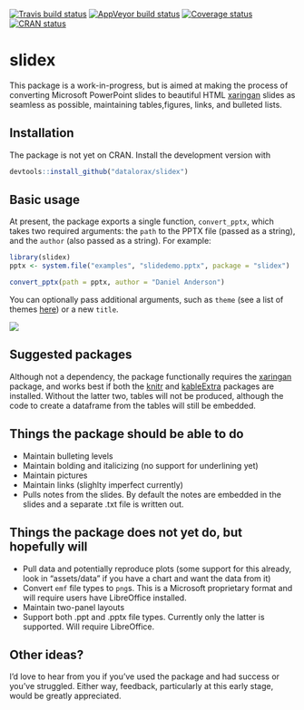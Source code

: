 
<!-- README.md is generated from README.Rmd. Please edit that file -->

[![Travis build
status](https://travis-ci.org/datalorax/slidex.svg?branch=master)](https://travis-ci.org/datalorax/slidex)
[![AppVeyor build
status](https://ci.appveyor.com/api/projects/status/github/datalorax/slidex?branch=master&svg=true)](https://ci.appveyor.com/project/datalorax/slidex)
[![Coverage
status](https://codecov.io/gh/datalorax/slidex/branch/master/graph/badge.svg)](https://codecov.io/github/datalorax/slidex?branch=master)
[![CRAN
status](https://www.r-pkg.org/badges/version/slidex)](https://cran.r-project.org/package=slidex)

# slidex

This package is a work-in-progress, but is aimed at making the process
of converting Microsoft PowerPoint slides to beautiful HTML
[xaringan](https://github.com/yihui/xaringan) slides as seamless as
possible, maintaining tables,figures, links, and bulleted lists.

## Installation

The package is not yet on CRAN. Install the development version with

``` r
devtools::install_github("datalorax/slidex")
```

## Basic usage

At present, the package exports a single function, `convert_pptx`, which
takes two required arguments: the `path` to the PPTX file (passed as a
string), and the `author` (also passed as a string). For example:

``` r
library(slidex)
pptx <- system.file("examples", "slidedemo.pptx", package = "slidex")

convert_pptx(path = pptx, author = "Daniel Anderson")
```

You can optionally pass additional arguments, such as `theme` (see a
list of themes
[here](https://github.com/yihui/xaringan/tree/master/inst/rmarkdown/templates/xaringan/resources))
or a new
`title`.

![](https://github.com/datalorax/slidex/raw/master/docs/slidex-preview.gif)

## Suggested packages

Although not a dependency, the package functionally requires the
[xaringan](https://github.com/yihui/xaringan) package, and works best if
both the [knitr](https://github.com/yihui/knitr) and
[kableExtra](https://github.com/haozhu233/kableExtra) packages are
installed. Without the latter two, tables will not be produced, although
the code to create a dataframe from the tables will still be embedded.

## Things the package **should** be able to do

  - Maintain bulleting levels
  - Maintain bolding and italicizing (no support for underlining yet)
  - Maintain pictures
  - Maintain links (slighlty imperfect currently)
  - Pulls notes from the slides. By default the notes are embedded in
    the slides and a separate .txt file is written out.

## Things the package does not yet do, but hopefully will

  - Pull data and potentially reproduce plots (some support for this
    already, look in “assets/data” if you have a chart and want the data
    from it)
  - Convert `emf` file types to `png`s. This is a Microsoft proprietary
    format and will require users have LibreOffice installed.
  - Maintain two-panel layouts
  - Support both .ppt and .pptx file types. Currently only the latter is
    supported. Will require LibreOffice.

## Other ideas?

I’d love to hear from you if you’ve used the package and had success or
you’ve struggled. Either way, feedback, particularly at this early
stage, would be greatly appreciated.
